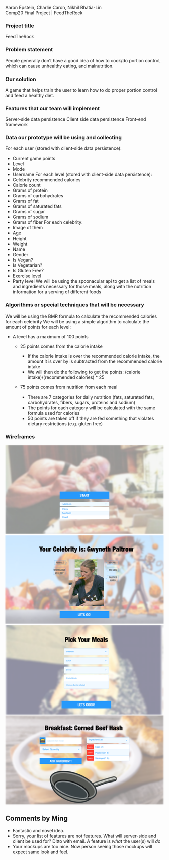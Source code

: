 Aaron Epstein, Charlie Caron, Nikhil Bhatia-Lin  
Comp20 Final Project | FeedTheRock

### Project title
FeedTheRock

### Problem statement
People generally don’t have a good idea of how to cook/do portion control, which can
cause unhealthy eating, and malnutrition.

### Our solution
A game that helps train the user to learn how to do proper portion control and feed a healthy diet.

### Features that our team will implement
Server-side data persistence
Client side data persistence
Front-end framework

### Data our prototype will be using and collecting
For each user (stored with client-side data persistence):
 * Current game points
 * Level
 * Mode
 * Username
For each level (stored with client-side data persistence):
 * Celebrity recommended calories
 * Calorie count
 * Grams of protein
 * Grams of carbohydrates
 * Grams of fat
 * Grams of saturated fats
 * Grams of sugar
 * Grams of sodium
 * Grams of fiber
For each celebrity:
 * Image of them
 * Age
 * Height
 * Weight
 * Name
 * Gender
 * Is Vegan?
 * Is Vegetarian?
 * Is Gluten Free?
 * Exercise level
 * Party level
We will be using the spoonacular api to get a list of meals and ingredients necessary for those meals, along with the nutrition information for a serving of different foods

### Algorithms or special techniques that will be necessary
We will be using the BMR formula to calculate the recommended calories for each celebrity
We will be using a simple algorithm to calculate the amount of points for each level:
  * A level has a maximum of 100 points
     * 25 points comes from the calorie intake
          * If the calorie intake is over the recommended calorie intake, 
          the amount it is over by is subtracted from the recommended calorie intake
          * We will then do the following to get the points: 
            (calorie intake)/(recommended calories) * 25

      * 75 points comes from nutrition from each meal
          * There are 7 categories for daily nutrition (fats, saturated fats, carbohydrates, 
              fibers, sugars, proteins and sodium)
          * The points for each category will be calculated with the same formula used for calories
          * 50 points are taken off if they are fed something that violates dietary restrictions (e.g. gluten free)


### Wireframes
![Start Screen](/wireframes/startscreen.png)
![Pick Celebrity](/wireframes/pickcelebrity.png)
![Pick Meal](/wireframes/pickmeal.png)
![Make Meal](/wireframes/makemeal.png)

## Comments by Ming
* Fantastic and novel idea.
* Sorry, your list of features are not features.  What will server-side and client be used for? Ditto with email.  A feature is *what* the user(s) will *do*
* Your mockups are too nice.  Now person seeing those mockups will expect same look and feel.
